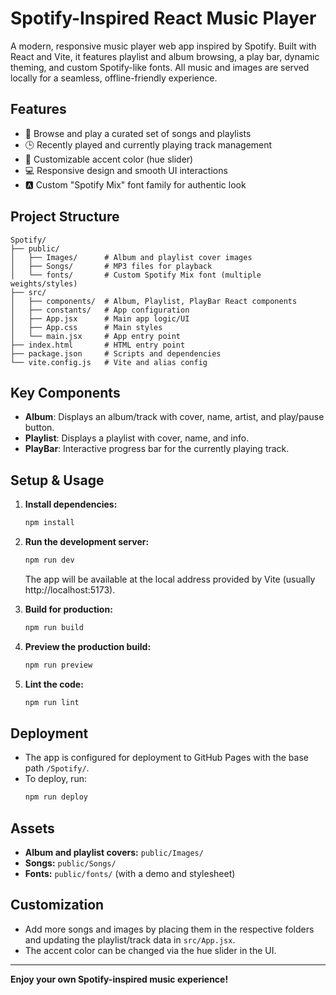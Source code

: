 # Spotify-Inspired React Music Player

A modern, responsive music player web app inspired by Spotify. Built with React and Vite, it features playlist and album browsing, a play bar, dynamic theming, and custom Spotify-like fonts. All music and images are served locally for a seamless, offline-friendly experience.

## Features
- 🎵 Browse and play a curated set of songs and playlists
- 🕒 Recently played and currently playing track management
- 🎨 Customizable accent color (hue slider)
- 💻 Responsive design and smooth UI interactions
- 🅰️ Custom "Spotify Mix" font family for authentic look

## Project Structure
```
Spotify/
├── public/
│   ├── Images/      # Album and playlist cover images
│   ├── Songs/       # MP3 files for playback
│   └── fonts/       # Custom Spotify Mix font (multiple weights/styles)
├── src/
│   ├── components/  # Album, Playlist, PlayBar React components
│   ├── constants/   # App configuration
│   ├── App.jsx      # Main app logic/UI
│   ├── App.css      # Main styles
│   └── main.jsx     # App entry point
├── index.html       # HTML entry point
├── package.json     # Scripts and dependencies
└── vite.config.js   # Vite and alias config
```

## Key Components
- **Album**: Displays an album/track with cover, name, artist, and play/pause button.
- **Playlist**: Displays a playlist with cover, name, and info.
- **PlayBar**: Interactive progress bar for the currently playing track.

## Setup & Usage
1. **Install dependencies:**
   ```bash
   npm install
   ```
2. **Run the development server:**
   ```bash
   npm run dev
   ```
   The app will be available at the local address provided by Vite (usually http://localhost:5173).

3. **Build for production:**
   ```bash
   npm run build
   ```

4. **Preview the production build:**
   ```bash
   npm run preview
   ```

5. **Lint the code:**
   ```bash
   npm run lint
   ```

## Deployment
- The app is configured for deployment to GitHub Pages with the base path `/Spotify/`.
- To deploy, run:
  ```bash
  npm run deploy
  ```

## Assets
- **Album and playlist covers:** `public/Images/`
- **Songs:** `public/Songs/`
- **Fonts:** `public/fonts/` (with a demo and stylesheet)

## Customization
- Add more songs and images by placing them in the respective folders and updating the playlist/track data in `src/App.jsx`.
- The accent color can be changed via the hue slider in the UI.

---

**Enjoy your own Spotify-inspired music experience!**
